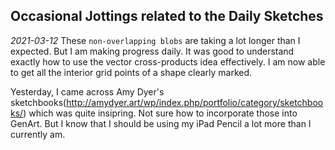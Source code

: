 
## Occasional Jottings related to the Daily Sketches

*2021-03-12*
These `non-overlapping blobs` are taking a lot longer than I expected.
But I am making progress daily. It was good to understand exactly how to use the vector cross-products idea
effectively. I am now able to get all the interior grid points of a shape clearly marked.

Yesterday, I came across Amy Dyer's sketchbooks(http://amydyer.art/wp/index.php/portfolio/category/sketchbooks/)
which was quite insipring. Not sure how to incorporate those into GenArt. But I know that I should be using my
iPad Pencil a lot more than I currently am.